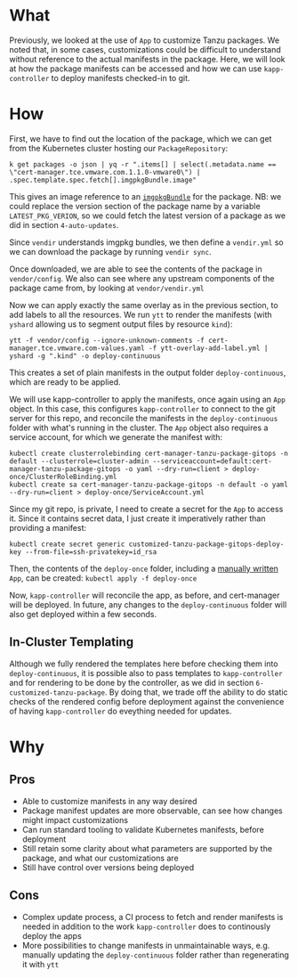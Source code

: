 
# What

Previously, we looked at the use of `App` to customize Tanzu packages. We noted that, in some cases, customizations could be difficult to understand without reference to the actual manifests in the package. Here, we will look at how the package manifests can be accessed and how we can use `kapp-controller` to deploy manifests checked-in to git.

# How

First, we have to find out the location of the package, which we can get from the Kubernetes cluster hosting our `PackageRepository`:

`k get packages -o json | yq -r ".items[] | select(.metadata.name == \"cert-manager.tce.vmware.com.1.1.0-vmware0\") | .spec.template.spec.fetch[].imgpkgBundle.image"`

This gives an image reference to an [`imgpkgBundle`](https://carvel.dev/imgpkg/docs/latest/resources/#bundle) for the package. NB: we could replace the version section of the package name by a variable `LATEST_PKG_VERION`, so we could fetch the latest version of a package as we did in section `4-auto-updates`. 

Since `vendir` understands imgpkg bundles, we then define a `vendir.yml` so we can download the package by running `vendir sync`. 

Once downloaded, we are able to see the contents of the package in `vendor/config`. We also can see where any upstream components of the package came from, by looking at `vendor/vendir.yml`

Now we can apply exactly the same overlay as in the previous section, to add labels to all the resources. We run `ytt` to render the manifests (with `yshard` allowing us to segment output files by resource `kind`):

`ytt -f vendor/config --ignore-unknown-comments -f cert-manager.tce.vmware.com-values.yaml -f ytt-overlay-add-label.yml | yshard -g ".kind" -o deploy-continuous`

This creates a set of plain manifests in the output folder `deploy-continuous`, which are ready to be applied. 

We will use kapp-controller to apply the manifests, once again using an `App` object. In this case, this configures `kapp-controller` to connect to the git server for this repo, and reconcile the manifests in the `deploy-continuous` folder with what's running in the cluster. The `App` object also requires a service account, for which we generate the manifest with:

```
kubectl create clusterrolebinding cert-manager-tanzu-package-gitops -n default --clusterrole=cluster-admin --serviceaccount=default:cert-manager-tanzu-package-gitops -o yaml --dry-run=client > deploy-once/ClusterRoleBinding.yml
kubectl create sa cert-manager-tanzu-package-gitops -n default -o yaml --dry-run=client > deploy-once/ServiceAccount.yml
```

Since my git repo, is private, I need to create a secret for the `App` to access it. Since it contains secret data, I just create it imperatively rather than providing a manifest:

`kubectl create secret generic customized-tanzu-package-gitops-deploy-key --from-file=ssh-privatekey=id_rsa`

Then, the contents of the `deploy-once` folder, including a [manually written](https://carvel.dev/kapp-controller/docs/latest/app-spec/) `App`, can be created: `kubectl apply -f deploy-once` 

Now, `kapp-controller` will reconcile the app, as before, and cert-manager will be deployed. In future, any changes to the `deploy-continuous` folder will also get deployed within a few seconds.

## In-Cluster Templating 

Although we fully rendered the templates here before checking them into `deploy-continuous`, it is possible also to pass templates to `kapp-controller` and for rendering to be done by the controller, as we did in section `6-customized-tanzu-package`. By doing that, we trade off the ability to do static checks of the rendered config before deployment against the convenience of having `kapp-controller` do eveything needed for updates.

# Why

## Pros

- Able to customize manifests in any way desired
- Package manifest updates are more observable, can see how changes might impact customizations
- Can run standard tooling to validate Kubernetes manifests, before deployment
- Still retain some clarity about what parameters are supported by the package, and what our customizations are
- Still have control over versions being deployed

## Cons

- Complex update process, a CI process to fetch and render manifests is needed in addition to the work `kapp-controller` does to continously deploy the apps
- More possibilities to change manifests in unmaintainable ways, e.g. manually updating the `deploy-continuous` folder rather than regenerating it with `ytt`
